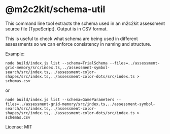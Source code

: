 # @m2c2kit/schema-util

This command line tool extracts the schema used in an m2c2kit assessment source file (TypeScript). Output is in CSV format.

This is useful to check what schema are being used in different assessments so we can enforce consistency in naming and structure.

Example:

```
node build/index.js list --schema=TrialSchema --files=../assessment-grid-memory/src/index.ts,../assessment-symbol-search/src/index.ts,../assessment-color-shapes/src/index.ts,../assessment-color-dots/src/index.ts > schemas.csv
```

or

```
node build/index.js list --schema=GameParameters --files=../assessment-grid-memory/src/index.ts,../assessment-symbol-search/src/index.ts,../assessment-color-shapes/src/index.ts,../assessment-color-dots/src/index.ts > schemas.csv
```

License: MIT
